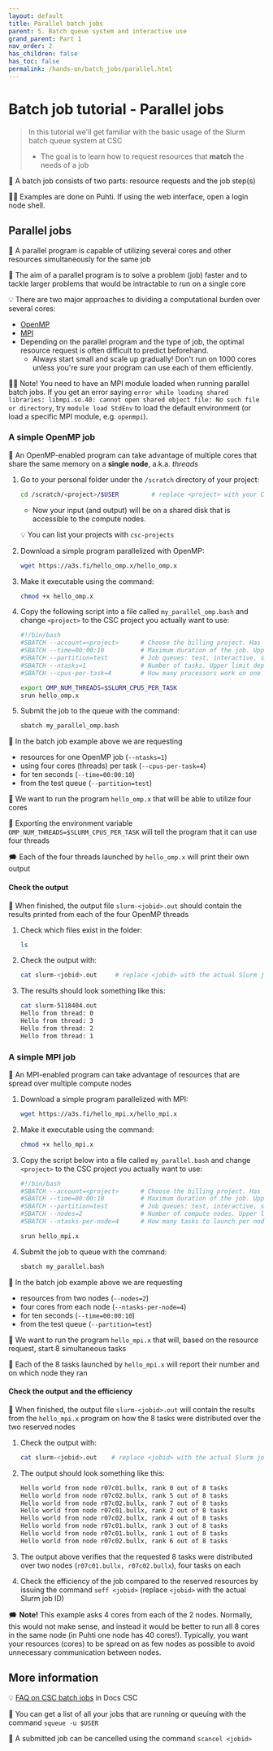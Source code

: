```yaml
---
layout: default
title: Parallel batch jobs
parent: 5. Batch queue system and interactive use
grand_parent: Part 1
nav_order: 2
has_children: false
has_toc: false
permalink: /hands-on/batch_jobs/parallel.html
---
```


# Batch job tutorial - Parallel jobs

> In this tutorial we'll get familiar with the basic usage of the Slurm batch queue system at CSC
>
> - The goal is to learn how to request resources that **match** the needs of a job

💬 A batch job consists of two parts: resource requests and the job step(s)

☝🏻 Examples are done on Puhti. If using the web interface, open a login node shell.

## Parallel jobs

💬 A parallel program is capable of utilizing several cores and other resources simultaneously for the same job

💬 The aim of a parallel program is to solve a problem (job) faster and to tackle larger problems that would be intractable to run on a single core

💡 There are two major approaches to dividing a computational burden over several cores:

- [OpenMP](https://en.wikipedia.org/wiki/OpenMP)
- [MPI](https://en.wikipedia.org/wiki/Message_Passing_Interface)
- Depending on the parallel program and the type of job, the optimal resource request is often difficult to predict beforehand.
  - Always start small and scale up gradually! Don't run on 1000 cores unless you're sure your program can use each of them efficiently.

☝🏻 Note! You need to have an MPI module loaded when running parallel batch jobs. If you get an error saying `error while loading shared libraries: libmpi.so.40: cannot open shared object file: No such file or directory`, try `module load StdEnv` to load the default environment (or load a specific MPI module, e.g. `openmpi`).

### A simple OpenMP job

💬 An OpenMP-enabled program can take advantage of multiple cores that share the same memory on a **single node**, a.k.a. _threads_

1. Go to your personal folder under the `/scratch` directory of your project:

   ```bash
   cd /scratch/<project>/$USER         # replace <project> with your CSC project, e.g. project_2001234
   ```

   - Now your input (and output) will be on a shared disk that is accessible to the compute nodes.

   💡 You can list your projects with `csc-projects`

2. Download a simple program parallelized with OpenMP:

   ```bash
   wget https://a3s.fi/hello_omp.x/hello_omp.x
   ```

3. Make it executable using the command:

   ```bash
   chmod +x hello_omp.x
   ```

4. Copy the following script into a file called `my_parallel_omp.bash` and change `<project>` to the CSC project you actually want to use:

   ```bash
   #!/bin/bash
   #SBATCH --account=<project>      # Choose the billing project. Has to be defined!
   #SBATCH --time=00:00:10          # Maximum duration of the job. Upper limit depends on partition. 
   #SBATCH --partition=test         # Job queues: test, interactive, small, large, longrun, hugemem, hugemem_longrun
   #SBATCH --ntasks=1               # Number of tasks. Upper limit depends on partition.
   #SBATCH --cpus-per-task=4        # How many processors work on one task. Max: Number of CPUs per node.
   
   export OMP_NUM_THREADS=$SLURM_CPUS_PER_TASK
   srun hello_omp.x
   ```

5. Submit the job to the queue with the command:

   ```bash
   sbatch my_parallel_omp.bash
   ```

💬 In the batch job example above we are requesting

- resources for one OpenMP job (`--ntasks=1`)
- using four cores (threads) per task (`--cpus-per-task=4`)
- for ten seconds (`--time=00:00:10`)
- from the test queue (`--partition=test`)

💬 We want to run the program `hello_omp.x` that will be able to utilize four cores

💭 Exporting the environment variable `OMP_NUM_THREADS=$SLURM_CPUS_PER_TASK` will tell the program that it can use four threads

🗯 Each of the four threads launched by `hello_omp.x` will print their own output

#### Check the output

💬 When finished, the output file `slurm-<jobid>.out` should contain the results printed from each of the four OpenMP threads

1. Check which files exist in the folder:

   ```bash
   ls
   ```

2. Check the output with:

   ```bash
   cat slurm-<jobid>.out     # replace <jobid> with the actual Slurm job ID
   ```

3. The results should look something like this:

   ```bash
   cat slurm-5118404.out
   Hello from thread: 0
   Hello from thread: 3
   Hello from thread: 2
   Hello from thread: 1
   ```

### A simple MPI job

💬 An MPI-enabled program can take advantage of resources that are spread over multiple compute nodes

1. Download a simple program parallelized with MPI:

   ```bash
   wget https://a3s.fi/hello_mpi.x/hello_mpi.x
   ```

2. Make it executable using the command:

   ```bash
   chmod +x hello_mpi.x
   ```

3. Copy the script below into a file called `my_parallel.bash` and change `<project>` to the CSC project you actually want to use:

   ```bash
   #!/bin/bash
   #SBATCH --account=<project>      # Choose the billing project. Has to be defined!
   #SBATCH --time=00:00:10          # Maximum duration of the job. Upper limit depends of the partition. 
   #SBATCH --partition=test         # Job queues: test, interactive, small, large, longrun, hugemem, hugemem_longrun
   #SBATCH --nodes=2                # Number of compute nodes. Upper limit depends on partition.
   #SBATCH --ntasks-per-node=4      # How many tasks to launch per node. Depends on the number of cores and memory on a node.
   
   srun hello_mpi.x
   ```

4. Submit the job to queue with the command:

   ```bash
   sbatch my_parallel.bash
   ```

💬 In the batch job example above we are requesting

- resources from two nodes (`--nodes=2`)
- four cores from each node (`--ntasks-per-node=4`)
- for ten seconds (`--time=00:00:10`)
- from the test queue (`--partition=test`)

💬 We want to run the program `hello_mpi.x` that will, based on the resource request, start 8 simultaneous tasks

💬 Each of the 8 tasks launched by `hello_mpi.x` will report their number and on which node they ran

#### Check the output and the efficiency

💬 When finished, the output file `slurm-<jobid>.out` will contain the results from the `hello_mpi.x` program on how the 8 tasks were distributed over the two reserved nodes

1. Check the output with:

   ```bash
   cat slurm-<jobid>.out    # replace <jobid> with the actual Slurm job ID
   ```

2. The output should look something like this:

   ```bash
   Hello world from node r07c01.bullx, rank 0 out of 8 tasks
   Hello world from node r07c02.bullx, rank 5 out of 8 tasks
   Hello world from node r07c02.bullx, rank 7 out of 8 tasks
   Hello world from node r07c01.bullx, rank 2 out of 8 tasks
   Hello world from node r07c02.bullx, rank 4 out of 8 tasks
   Hello world from node r07c01.bullx, rank 3 out of 8 tasks
   Hello world from node r07c01.bullx, rank 1 out of 8 tasks
   Hello world from node r07c02.bullx, rank 6 out of 8 tasks
   ```

3. The output above verifies that the requested 8 tasks were distributed over two nodes (`r07c01.bullx, r07c02.bullx`), four tasks on each
4. Check the efficiency of the job compared to the reserved resources by issuing the command `seff <jobid>` (replace `<jobid>` with the actual Slurm job ID)

🗯 **Note!** This example asks 4 cores from each of the 2 nodes. Normally, this would not make sense, and instead it would be better to run all 8 cores in the same node (in Puhti one node has 40 cores!). Typically, you want your resources (cores) to be spread on as few nodes as possible to avoid unnecessary communication between nodes.

## More information

💡 [FAQ on CSC batch jobs](https://docs.csc.fi/support/faq/#batch-jobs) in Docs CSC

💭 You can get a list of all your jobs that are running or queuing with the command `squeue -u $USER`

💭 A submitted job can be cancelled using the command `scancel <jobid>`
